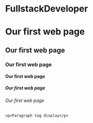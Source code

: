 # FullstackDeveloper<html>

<head>
    <title>First Page</title>
</head>

<body>
    <h1>Our first web page</h1>
    <h2>Our first web page</h2>
    <h3>Our first web page</h3>
    <h4>Our first web page</h4>
    <h5>Our first web page</h5>
    <h6>Our first web page</h6>

    <p>Paragraph tag display</p>
</body>

</html>
